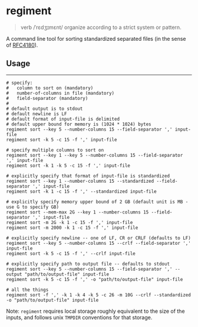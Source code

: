 # regiment

> verb
> /ˈrɛdʒɪmɛnt/
>     organize according to a strict system or pattern.

A command line tool for sorting standardized separated files 
(in the sense of [RFC4180](https://tools.ietf.org/html/rfc4180)).

## Usage
--------

```
# specify:
#   column to sort on (mandatory)
#   number-of-columns in file (mandatory)
#   field-separator (mandatory)
#
# default output is to stdout
# default newline is LF
# default format of input-file is delimited
# default upper bound for memory is (1024 * 1024) bytes
regiment sort --key 5 --number-columns 15 --field-separator ',' input-file
regiment sort -k 5 -c 15 -f ',' input-file

# specify multiple columns to sort on
regiment sort --key 1 --key 5 --number-columns 15 --field-separator ',' input-file
regiment sort -k 1 -k 5 -c 15 -f ',' input-file

# explicitly specify that format of input-file is standardized
regiment sort --key 1 --number-columns 15 --standardized --field-separator ',' input-file
regiment sort -k 1 -c 15 -f ',' --standardized input-file

# explicitly specify memory upper bound of 2 GB (default unit is MB - use G to specify GB)
regiment sort --mem-max 2G --key 1 --number-columns 15 --field-separator ',' input-file
regiment sort -m 2G -k 1 -c 15 -f ',' input-file
regiment sort -m 2000 -k 1 -c 15 -f ',' input-file

# explicitly specify newline -- one of LF, CR or CRLF (defaults to LF)
regiment sort --key 5 --number-columns 15 --crlf --field-separator ',' input-file
regiment sort -k 5 -c 15 -f ',' --crlf input-file

# explicitly specify path to output file -- defaults to stdout
regiment sort --key 5 --number-columns 15 --field-separator ',' --output "path/to/output-file" input-file
regiment sort -k 5 -c 15 -f ',' -o "path/to/output-file" input-file

# all the things
regiment sort -f ',' -k 1 -k 4 -k 5 -c 26 -m 10G --crlf --standardized -o "path/to/output-file" input-file
```

Note: `regiment` requires local storage roughly equivalent to the size of the inputs, and follows unix `TMPDIR` conventions for that storage.
